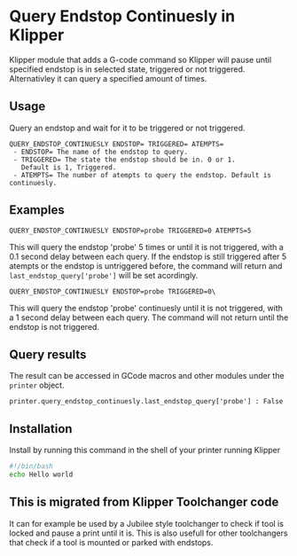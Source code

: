 # Query Endstop Continuesly in Klipper

Klipper module that adds a G-code command so Klipper will pause until
specified endstop is in selected state, triggered or not triggered.
Alternativley it can query a specified amount of times.

## Usage

Query an endstop and wait for it to be triggered or not triggered.

```text
QUERY_ENDSTOP_CONTINUESLY ENDSTOP= TRIGGERED= ATEMPTS=
 - ENDSTOP= The name of the endstop to query.
 - TRIGGERED= The state the endstop should be in. 0 or 1.
   Default is 1, Triggered.
 - ATEMPTS= The number of atempts to query the endstop. Default is continuesly.
```

## Examples

```text
QUERY_ENDSTOP_CONTINUESLY ENDSTOP=probe TRIGGERED=0 ATEMPTS=5
```

This will query the endstop 'probe' 5 times or until it is not triggered, with
a 0.1 second delay between each query. If the endstop is still triggered after 5
atempts or the endstop is untriggered before, the command will return and
`last_endstop_query['probe']` will be set acordingly.

```text
QUERY_ENDSTOP_CONTINUESLY ENDSTOP=probe TRIGGERED=0\
```

This will query the endstop 'probe' continuesly until it is not triggered,
with a 1 second delay between each query. The command will not return until the
 endstop is not triggered.

## Query results

The result can be accessed in GCode macros and other modules under the
`printer` object.

```text
printer.query_endstop_continuesly.last_endstop_query['probe'] : False
```

## Installation

Install by running this command in the shell of your printer running Klipper

```bash
#!/bin/bash
echo Hello world
```

## This is migrated from Klipper Toolchanger code

It can for example be used by a Jubilee style toolchanger to check if tool is
locked and pause a print until it is.
This is also usefull for other toolchangers that check if a tool is mounted or
parked with endstops.
